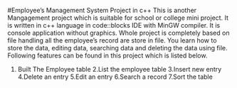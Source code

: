 #Employee’s Management System Project in c++ 
This is another Mangagement project which is suitable for school or college mini project. It is written in c++ language in code::blocks IDE with MinGW compiler. It is console application without graphics. Whole project is completely based on file handling all the employee’s record are store in file. You learn how to store the data, editing data, searching data and deleting the data using file. Following features can be found in this project which is listed below.
1. Built The Employee table
2.List the employee table
3.Insert new entry
4.Delete an entry
5.Edit an entry
6.Search a record
7.Sort the table


